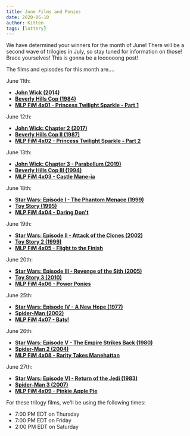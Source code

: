 ```yaml
---
title: June Films and Ponies
date: 2020-06-10
author: Kitten
tags: [lottery]
---
```


We have determined your winners for the month of June!  There will be a second wave of trilogies in July, so stay tuned for information on those!  Brace yourselves!  This is gonna be a loooooong post!

The films and episodes for this month are....

June 11th:
-	**[John Wick (2014)][m1]**
-	**[Beverly Hills Cop (1984)][m2]**
-	**[MLP FiM 4x01 - Princess Twilight Sparkle - Part 1][p1]**

June 12th:
-	**[John Wick: Chapter 2 (2017)][m3]**
-	**[Beverly Hills Cop II (1987)][m4]**
-	**[MLP FiM 4x02 - Princess Twilight Sparkle - Part 2][p2]**

June 13th:
-	**[John Wick: Chapter 3 - Parabellum (2019)][m5]**
-	**[Beverly Hills Cop III (1994)][m6]**
-	**[MLP FiM 4x03 - Castle Mane-ia][p3]**

June 18th:
-	**[Star Wars: Episode I - The Phantom Menace (1999)][m7]**
-	**[Toy Story (1995)][m8]**
-	**[MLP FiM 4x04 - Daring Don't][p4]**

June 19th:
-	**[Star Wars: Episode II - Attack of the Clones (2002)][m9]**
-	**[Toy Story 2 (1999)][m10]**
-	**[MLP FiM 4x05 - Flight to the Finish][p5]**

June 20th:
-	**[Star Wars: Episode III - Revenge of the Sith (2005)][m11]**
-	**[Toy Story 3 (2010)][m12]**
-	**[MLP FiM 4x06 - Power Ponies][p6]**

June 25th:
-	**[Star Wars: Episode IV - A New Hope (1977)][m13]**
-	**[Spider-Man (2002)][m14]**
-	**[MLP FiM 4x07 - Bats!][p7]**

June 26th:
-	**[Star Wars: Episode V - The Empire Strikes Back (1980)][m15]**
-	**[Spider-Man 2 (2004)][m16]**
-	**[MLP FiM 4x08 - Rarity Takes Manehattan][p8]**

June 27th:
-	**[Star Wars: Episode VI - Return of the Jedi (1983)][m17]**
-	**[Spider-Man 3 (2007)][m18]**
-	**[MLP FiM 4x09 - Pinkie Apple Pie][p9]**

For these trilogy films, we'll be using the following times:
- 7:00 PM EDT on Thursday
- 7:00 PM EDT on Friday
- 2:00 PM EDT on Saturday


[m1]: https://www.imdb.com/title/tt2911666/
[m2]: https://www.imdb.com/title/tt0086960/
[m3]: https://www.imdb.com/title/tt4425200/
[m4]: https://www.imdb.com/title/tt0092644/
[m5]: https://www.imdb.com/title/tt6146586/
[m6]: https://www.imdb.com/title/tt0109254/
[m7]: https://www.imdb.com/title/tt0120915/
[m8]: https://www.imdb.com/title/tt0114709/
[m9]: https://www.imdb.com/title/tt0121765/
[m10]: https://www.imdb.com/title/tt0120363/
[m11]: https://www.imdb.com/title/tt0121766/
[m12]: https://www.imdb.com/title/tt0435761/
[m13]: https://www.imdb.com/title/tt0076759/
[m14]: https://www.imdb.com/title/tt0145487/
[m15]: https://www.imdb.com/title/tt0080684/
[m16]: https://www.imdb.com/title/tt0316654/
[m17]: https://www.imdb.com/title/tt0086190/
[m18]: https://www.imdb.com/title/tt0413300/
[p1]: https://www.imdb.com/title/tt3088328/
[p2]: https://www.imdb.com/title/tt3099922/
[p3]: https://www.imdb.com/title/tt3099920/
[p4]: https://www.imdb.com/title/tt3099918/
[p5]: https://www.imdb.com/title/tt3098646/
[p6]: https://www.imdb.com/title/tt3098722/
[p7]: https://www.imdb.com/title/tt3099912/
[p8]: https://www.imdb.com/title/tt3099910/
[p9]: https://www.imdb.com/title/tt3098660/
